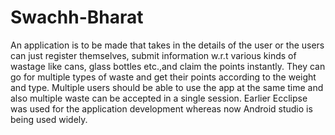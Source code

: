 # Swachh-Bharat
An application is to be made that takes in the details of the user or the users can just register themselves, submit information w.r.t various kinds of wastage like cans, glass bottles etc.,and claim the points instantly. They can go for multiple types of waste and get their points according to the weight and type.
Multiple users should be able to use the app at the same time and also multiple waste can be accepted in a single session.
Earlier Ecclipse was used for the application development whereas now Android studio is being used widely. 
